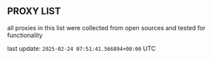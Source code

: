 ## PROXY LIST

all proxies in this list were collected from open sources and tested for functionality

last update: `2025-02-24 07:51:41.566894+00:00` UTC